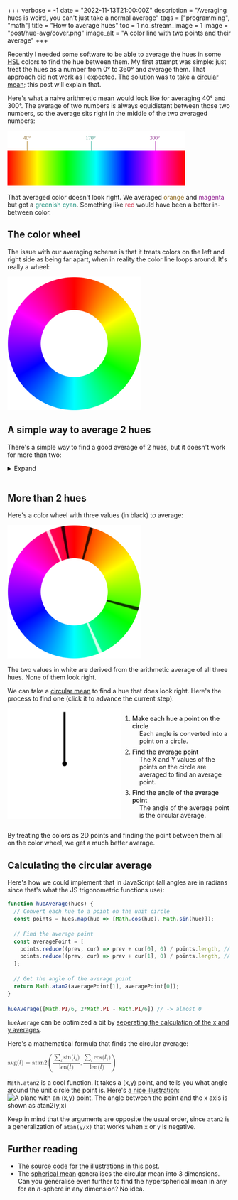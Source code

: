 +++
verbose = -1
date = "2022-11-13T21:00:00Z"
description = "Averaging hues is weird, you can't just take a normal average"
tags = ["programming", "math"]
title = "How to average hues"
toc = 1
no_stream_image = 1
image = "post/hue-avg/cover.png"
image_alt = "A color line with two points and their average"
+++

Recently I needed some software to be able to average the hues in some [HSL](https://en.wikipedia.org/wiki/HSL_and_HSV) colors to find the hue between them. My first attempt was simple: just treat the hues as a number from 0° to 360° and average them. That approach did not work as I expected. The solution was to take a [circular mean](https://en.wikipedia.org/wiki/Circular_mean); this post will explain that.

Here's what a naive arithmetic mean would look like for averaging 40° and 300°. The average of two numbers is always equidistant between those two numbers, so the average sits right in the middle of the two averaged numbers:

<img src="color-line-avg.svg" width="400" alt="A color line with points indicated at 40° and 300°, and their average shown exactly between them at 170°">

That averaged color doesn't look right. We averaged <span style="color: hsl(40deg, 70%, 33%)">orange</span> and <span style="color: hsl(300deg, 70%, 33%)">magenta</span> but got a <span style="color: hsl(170deg, 70%, 33%)">greenish cyan</span>. Something like <span style="color: hsl(350deg, 65%, 50%)">red</span> would have been a better in-between color.

## The color wheel

The issue with our averaging scheme is that it treats colors on the left and right side as being far apart, when in reality the color line loops around. It's really a wheel:

<img src="color-wheel.png" width="300" alt="A color wheel">

## A simple way to average 2 hues
There's a simple way to find a good average of 2 hues, but it doesn't work for more than two:

<details>
<summary>Expand</summary>

On a wheel, there are *two* equidistant points from the two averaged numbers, shown in white. The one on the top of the circle is closer to the two inputs, and the other is further from the two inputs. Here, the two averaged numbers are plotted in black, and the averages in white:

<div id="observablehq-twoHueWheel-47b658f5"></div>
<div id="observablehq-viewof-pieP1-47b658f5"></div>
<div id="observablehq-viewof-pieP2-47b658f5"></div>
<noscript>
  <img src="color-wheel-2-points.png" alt="A color wheel with two points. There are two average points on opposite sides of the circle, both between the two averaged points.">
</noscript>

The calculation for the two averages is simple: we can find one the usual way, by taking the average of the hues:

```js
function simpleAvg(p1, p2) {
  return (p1 + p2) / 2 }
```

And rotate the first average by 180° to get the second one:

```js
function oppositeAvg(p1, p2) {
  return (simpleAvg(p1, p2) + 180) % 360 }
```
We can use the average closest to the points as our average hue.

</details>
<br>

## More than 2 hues

Here's a color wheel with three values (in black) to average:

<img src="color-wheel-3-points.png" width="300" alt="A color wheel with three values in black, and two averages in white">

The two values in white are derived from the arithmetic average of all three hues. None of them look right.

We can take a [circular mean](https://en.wikipedia.org/wiki/Circular_mean) to find a hue that does look right. Here's the process to find one (click it to advance the current step):

<div id="explainer-area">
  <div>
    <div id="observablehq-nCircExplainer-b1c5a5c2"></div>
    <div id="observablehq-nCircStyle-b1c5a5c2"></div>
    <noscript>
      <img src="nCircExplainer.svg" alt="">
    </noscript>
  </div>
  <div id="explainer-side">
    <ol id="explainer-step-list">
      <li id="explainer-phase-2">
        <div class="explainer-phase-name">Make each hue a point on the circle</div>
        <div class="explainer-phase-details">Each angle is converted into a point on a circle.</div>
      </li>
      <li id="explainer-phase-3">
        <div class="explainer-phase-name">Find the average point</div>
        <div class="explainer-phase-details">The X and Y values of the points on the circle are averaged to find an average point.</div>
      </li>
      <li id="explainer-phase-4">
        <div class="explainer-phase-name">Find the angle of the average point</div>
        <div class="explainer-phase-details">The angle of the average point is the circular average.</div>
      </li>
    </ol>
    <button id="explainer-next" style="display: none">Next</button>
  </div>
</div>
<script type="module" async>
import {Runtime, Inspector} from "https://cdn.jsdelivr.net/npm/@observablehq/runtime@4/dist/runtime.js";
import define from "./nb.js";
window.obsModule = new Runtime().module(define, name => {
  if (name === "nCircExplainer") return new Inspector(document.querySelector("#observablehq-nCircExplainer-b1c5a5c2"));
  if (name === "nCircStyle") return new Inspector(document.querySelector("#observablehq-nCircStyle-b1c5a5c2"));
  if (name === "twoHueWheel") return new Inspector(document.querySelector("#observablehq-twoHueWheel-47b658f5"));
  if (name === "viewof pieP1") return new Inspector(document.querySelector("#observablehq-viewof-pieP1-47b658f5"));
  if (name === "viewof pieP2") return new Inspector(document.querySelector("#observablehq-viewof-pieP2-47b658f5"));
  return ["phase"].includes(name);
});
// script is after element so it will always exist by now
const nextBtn = document.getElementById("explainer-next");
async function advancePhase() {
  (await obsModule.value("viewof advanceButton")).children[0].click();
  const phase = await obsModule.value("phase");
  nextBtn.textContent = phase === 4 ? "Reset" : "Next";
}
document.getElementById("explainer-area").addEventListener("click", advancePhase);
document.getElementById("explainer-step-list").style.color = "#5d5d5d";
document.getElementById("explainer-next").style.display = "block";
</script>
<style>
  #explainer-area {
    display: flex;
    cursor: pointer;
    margin-bottom: 0.5em;
  }
  #explainer-area li {
    margin-top: 0.5em;
    transition: 0.333s color; 
  }
  #explainer-area li > .explainer-phase-details {
    margin-left: 1rem;
  }
  #explainer-area li > .explainer-phase-name {
    font-weight: 500;
  }
  #explainer-next {
    margin-left: 2rem;
  }
  @media (max-width: 800px) {
    #explainer-area {
      display: block;
      margin-bottom: 1em;
    }
  }
</style>

By treating the colors as 2D points and finding the point between them all on the color wheel, we get a much better average.

## Calculating the circular average

 Here's how we could implement that in JavaScript (all angles are in radians since that's what the JS trigonometric functions use):
```js
function hueAverage(hues) {
  // Convert each hue to a point on the unit circle
  const points = hues.map(hue => [Math.cos(hue), Math.sin(hue)]);

  // Find the average point
  const averagePoint = [
    points.reduce((prev, cur) => prev + cur[0], 0) / points.length, // x
    points.reduce((prev, cur) => prev + cur[1], 0) / points.length, // y
  ];

  // Get the angle of the average point
  return Math.atan2(averagePoint[1], averagePoint[0]);
}

hueAverage([Math.PI/6, 2*Math.PI - Math.PI/6]) // -> almost 0
```

`hueAverage` can be optimized a bit by [seperating the calculation of the x and y averages](https://stackoverflow.com/a/8170595/10113238).

Here's a mathematical formula that finds the circular average:

<!-- taken from rendered KaTeX in notebook -->
<math xmlns="http://www.w3.org/1998/Math/MathML"><semantics><mrow><mstyle scriptlevel="0" displaystyle="true"><mtext>avg</mtext><mo stretchy="false">(</mo><mi>l</mi><mo stretchy="false">)</mo><mo>=</mo><mtext>atan2</mtext><mrow><mo fence="true">(</mo><mfrac><mrow><munder><mo>∑</mo><mi>i</mi></munder><mrow><mtext>sin</mtext><mrow><mo stretchy="false">(</mo><msub><mi>l</mi><mi>i</mi></msub><mo stretchy="false">)</mo></mrow></mrow></mrow><mrow><mtext>len</mtext><mo stretchy="false">(</mo><mi>l</mi><mo stretchy="false">)</mo></mrow></mfrac><mo separator="true">,</mo><mfrac><mrow><munder><mo>∑</mo><mi>i</mi></munder><mrow><mtext>cos</mtext><mrow><mo stretchy="false">(</mo><msub><mi>l</mi><mi>i</mi></msub><mo stretchy="false">)</mo></mrow></mrow></mrow><mrow><mtext>len</mtext><mo stretchy="false">(</mo><mi>l</mi><mo stretchy="false">)</mo></mrow></mfrac><mo fence="true">)</mo></mrow></mstyle></mrow></semantics></math>

`Math.atan2` is a cool function. It takes a (x,y) point, and tells you what angle around the unit circle the point is. Here's [a nice illustration](https://commons.wikimedia.org/wiki/File:Atan2definition.svg): 
<img src="/ext/Atan2definition.svg" width="300" alt="A plane with an (x,y) point. The angle between the point and the x axis is shown as atan2(y,x)">

Keep in mind that the arguments are opposite the usual order, since `atan2` is a generalization of `atan(y/x)` that works when `x` or `y` is negative.

## Further reading
- The [source code for the illustrations in this post](https://observablehq.com/@smitop/averaging-hues).
- The [spherical mean](https://en.wikipedia.org/wiki/Spherical_mean) generalises the circular mean into 3 dimensions. Can you generalise even further to find the hyperspherical mean in any for an *n*-sphere in any dimension? No idea.
